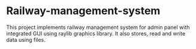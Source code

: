 # Railway-management-system
This project implements railway management system for admin panel with integrated GUI using raylib graphics library. It also stores, read and write data using files.
